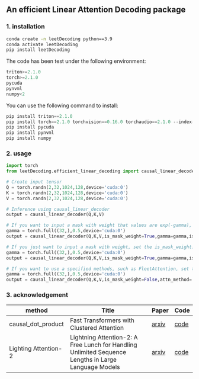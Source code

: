 ## An efficient Linear Attention Decoding package

### 1. installation

```bash
conda create -n leetDecoding python==3.9
conda activate leetDecoding
pip install leetDecoding
```

The code has been test under the following environment:
```python
triton>=2.1.0
torch>=2.1.0
pycuda
pynvml
numpy<2
```
You can use the following command to install:
```python
pip install triton==2.1.0
pip install torch==2.1.0 torchvision==0.16.0 torchaudio==2.1.0 --index-url https://download.pytorch.org/whl/cu118
pip install pycuda
pip install pynvml
pip install numpy
```

### 2. usage

```python
import torch
from leetDecoding.efficient_linear_decoding import causal_linear_decoder

# Create input tensor
Q = torch.randn(2,32,1024,128,device='cuda:0')
K = torch.randn(2,32,1024,128,device='cuda:0')
V = torch.randn(2,32,1024,128,device='cuda:0')

# Inference using causal_linear_decoder
output = causal_linear_decoder(Q,K,V)

# If you want to input a mask with weight that values are exp(-gamma), set the is_mask_weight: True and is_need_exp:True
gamma = torch.full((32,),0.5,device='cuda:0')
output = causal_linear_decoder(Q,K,V,is_mask_weight=True,gamma=gamma,is_need_exp=True)

# If you just want to input a mask with weight, set the is_mask_weight: True and is_need_exp:False
gamma = torch.full((32,),0.5,device='cuda:0')
output = causal_linear_decoder(Q,K,V,is_mask_weight=True,gamma=gamma,is_need_exp=False)

# If you want to use a specified methods, such as FleetAttention, set the attn-method: 'FleetAttention'
gamma = torch.full((32,),0.5,device='cuda:0')
output = causal_linear_decoder(Q,K,V,is_mask_weight=False,attn_method='FleetAttention')

```


### 3. acknowledgement
|method|Title|Paper|Code|
|---|---|---|---|
|causal_dot_product|Fast Transformers with Clustered Attention|[arxiv](https://arxiv.org/abs/2007.04825) |[code](https://github.com/idiap/fast-transformers/tree/master/fast_transformers/causal_product)|
|Lighting Attention-2|Lightning Attention-2: A Free Lunch for Handling Unlimited Sequence Lengths in Large Language Models|[arxiv](https://arxiv.org/abs/2401.04658)|[code](https://github.com/OpenNLPLab/lightning-attention)